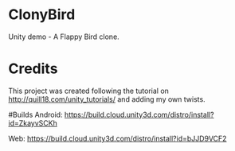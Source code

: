 # ClonyBird
Unity demo - A Flappy Bird clone.

# Credits
This project was created following the tutorial on http://quill18.com/unity_tutorials/ and adding my own twists.

#Builds
Android:
https://build.cloud.unity3d.com/distro/install?id=ZkayvSCKh

Web:
https://build.cloud.unity3d.com/distro/install?id=bJJD9VCF2
